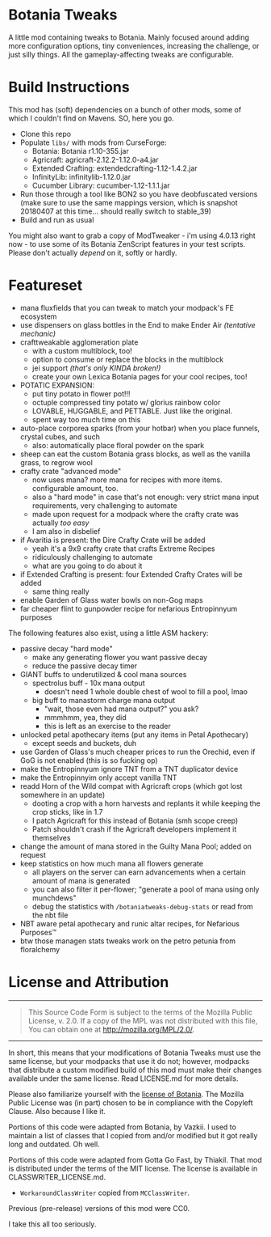 Botania Tweaks
==============

A little mod containing tweaks to Botania. Mainly focused around adding more configuration options, tiny conveniences, increasing the challenge, or just silly things. All the gameplay-affecting tweaks are configurable.

Build Instructions
==================

This mod has (soft) dependencies on a bunch of other mods, some of which I couldn't find on Mavens. SO, here you go.

* Clone this repo
* Populate `libs/` with mods from CurseForge:
  * Botania: Botania r1.10-355.jar
  * Agricraft: agricraft-2.12.2-1.12.0-a4.jar
  * Extended Crafting: extendedcrafting-1.12-1.4.2.jar
  * InfinityLib: infinitylib-1.12.0.jar
  * Cucumber Library: cucumber-1.12-1.1.1.jar
* Run those through a tool like BON2 so you have deobfuscated versions (make sure to use the same mappings version, which is snapshot 20180407 at this time... should really switch to stable_39)
* Build and run as usual

You might also want to grab a copy of ModTweaker - i'm using 4.0.13 right now - to use some of its Botania ZenScript features in your test scripts. Please don't actually *depend* on it, softly or hardly.

Featureset
==========

* mana fluxfields that you can tweak to match your modpack's FE ecosystem
* use dispensers on glass bottles in the End to make Ender Air *(tentative mechanic)*
* crafttweakable agglomeration plate
  * with a custom multiblock, too!
  * option to consume or replace the blocks in the multiblock
  * jei support *(that's only KINDA broken!)*
  * create your own Lexica Botania pages for your cool recipes, too!
* POTATIC EXPANSION: 
  * put tiny potato in flower pot!!!
  * octuple compressed tiny potato w/ glorius rainbow color
  * LOVABLE, HUGGABLE, and PETTABLE. Just like the original.
  * spent way too much time on this
* auto-place corporea sparks (from your hotbar) when you place funnels, crystal cubes, and such
  * also: automatically place floral powder on the spark
* sheep can eat the custom Botania grass blocks, as well as the vanilla grass, to regrow wool
* crafty crate "advanced mode"
  * now uses mana? more mana for recipes with more items. configurable amount, too.
  * also a "hard mode" in case that's not enough: very strict mana input requirements, very challenging to automate
  * made upon request for a modpack where the crafty crate was actually *too easy*
  * I am also in disbelief
* if Avaritia is present: the Dire Crafty Crate will be added
  * yeah it's a 9x9 crafty crate that crafts Extreme Recipes
  * ridiculously challenging to automate
  * what are you going to do about it
* if Extended Crafting is present: four Extended Crafty Crates will be added
  * same thing really
* enable Garden of Glass water bowls on non-Gog maps
* far cheaper flint to gunpowder recipe for nefarious Entropinnyum purposes

The following features also exist, using a little ASM hackery: 

* passive decay "hard mode"
  * make any generating flower you want passive decay
  * reduce the passive decay timer
* GIANT buffs to underutilized & cool mana sources
  * spectrolus buff - 10x mana output
    * doesn't need 1 whole double chest of wool to fill a pool, lmao
  * big buff to manastorm charge mana output 
    * "wait, those even had mana output?" you ask?
    * mmmhmm, yea, they did
    * this is left as an exercise to the reader
* unlocked petal apothecary items (put any items in Petal Apothecary)
  * except seeds and buckets, duh
* use Garden of Glass's much cheaper prices to run the Orechid, even if GoG is not enabled (this is so fucking op)
* make the Entropinnyum ignore TNT from a TNT duplicator device
* make the Entropinnyim only accept vanilla TNT
* readd Horn of the Wild compat with Agricraft crops (which got lost somewhere in an update)
  * dooting a crop with a horn harvests and replants it while keeping the crop sticks, like in 1.7
  * I patch Agricraft for this instead of Botania (smh scope creep)
  * Patch shouldn't crash if the Agricraft developers implement it themselves
* change the amount of mana stored in the Guilty Mana Pool; added on request
* keep statistics on how much mana all flowers generate
  * all players on the server can earn advancements when a certain amount of mana is generated
  * you can also filter it per-flower; "generate a pool of mana using only munchdews"
  * debug the statistics with `/botaniatweaks-debug-stats` or read from the nbt file
* NBT aware petal apothecary and runic altar recipes, for Nefarious Purposes:tm:
* btw those managen stats tweaks work on the petro petunia from floralchemy

License and Attribution
=======================

---

> This Source Code Form is subject to the terms of the Mozilla Public License, v. 2.0. If a copy of the MPL was not distributed with this file, You can obtain one at http://mozilla.org/MPL/2.0/.

---

In short, this means that your modifications of Botania Tweaks must use the same license, but your modpacks that use it do not; however, modpacks that distribute a custom modified build of this mod must make their changes available under the same license. Read LICENSE.md for more details.

Please also familiarize yourself with the [license of Botania](https://botaniamod.net/license.php). The Mozilla Public License was (in part) chosen to be in compliance with the Copyleft Clause. Also because I like it.

Portions of this code were adapted from Botania, by Vazkii. I used to maintain a list of classes that I copied from and/or modified but it got really long and outdated. Oh well.

Portions of this code were adapted from Gotta Go Fast, by Thiakil. That mod is distributed under the terms of the MIT license. The license is available in CLASSWRITER_LICENSE.md.

* `WorkaroundClassWriter` copied from `MCClassWriter`.

Previous (pre-release) versions of this mod were CC0.

I take this all too seriously.
